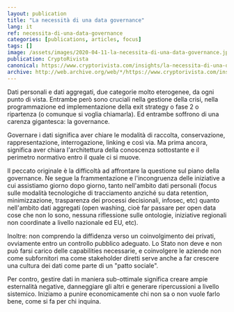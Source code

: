 ```yaml
---
layout: publication
title: "La necessità di una data governance"
lang: it
ref: necessita-di-una-data-governance
categories: [publications, articles, focus]
tags: []
image: /assets/images/2020-04-11-la-necessita-di-una-data-governance.jpg
publication: CryptoRivista
canonical: https://www.cryptorivista.com/insights/la-necessita-di-una-data-governance/
archive: http://web.archive.org/web/*/https://www.cryptorivista.com/insights/la-necessita-di-una-data-governance/
---
```


Dati personali e dati aggregati, due categorie molto eterogenee, da ogni punto di vista. Entrambe però sono cruciali nella gestione della crisi, nella programmazione ed implementazione della exit strategy o fase 2 o ripartenza (o comunque si voglia chiamarla). Ed entrambe soffrono di una carenza gigantesca: la governance.

Governare i dati significa aver chiare le modalità di raccolta, conservazione, rappresentazione, interrogazione, linking e così via. Ma prima ancora, significa aver chiara l'architettura della conoscenza sottostante e il perimetro normativo entro il quale ci si muove.

Il peccato originale è la difficoltà ad affrontare la questione sul piano della governance. Ne segue la frammentazione e l'incongruenza delle iniziative a cui assistiamo giorno dopo giorno, tanto nell'ambito dati personali (focus sulle modalità tecnologiche di tracciamento anziché su data retention, minimizzazione, trasparenza dei processi decisionali, infosec, etc) quanto nell'ambito dati aggregati (open washing, cioè far passare per open data cose che non lo sono, nessuna riflessione sulle ontologie, iniziative regionali non coordinate a livello nazionale ed EU, etc).

Inoltre: non comprendo la diffidenza verso un coinvolgimento dei privati, ovviamente entro un controllo pubblico adeguato. Lo Stato non deve e non può farsi carico delle capabilities necessarie, e coinvolgere le aziende non come subfornitori ma come stakeholder diretti serve anche a far crescere una cultura dei dati come parte di un "patto sociale".

Per contro, gestire dati in maniera sub-ottimale significa creare ampie esternalità negative, danneggiare gli altri e generare ripercussioni a livello sistemico. Iniziamo a punire economicamente chi non sa o non vuole farlo bene, come si fa per chi inquina.
